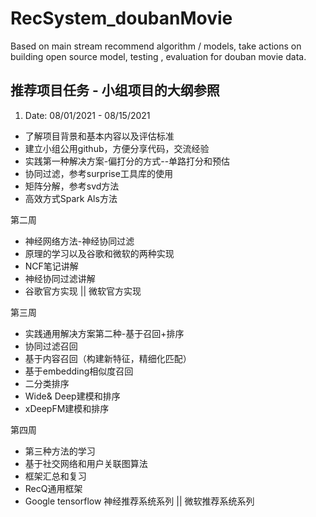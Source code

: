 # RecSystem_doubanMovie
Based on main stream recommend algorithm / models,  take actions on building open source model, testing , evaluation for douban movie data.


推荐项目任务 - 小组项目的大纲参照
--
1. Date: 08/01/2021 - 08/15/2021
  - 了解项目背景和基本内容以及评估标准
  - 建立小组公用github，方便分享代码，交流经验
  - 实践第一种解决方案-偏打分的方式--单路打分和预估
  - 协同过滤，参考surprise工具库的使用
  - 矩阵分解，参考svd方法
  - 高效方式Spark Als方法

第二周 
- 神经网络方法-神经协同过滤
- 原理的学习以及谷歌和微软的两种实现
-  NCF笔记讲解
- 神经协同过滤讲解
- 谷歌官方实现 || 微软官方实现

第三周 
- 实践通用解决方案第二种-基于召回+排序
- 协同过滤召回
- 基于内容召回（构建新特征，精细化匹配）
- 基于embedding相似度召回
- 二分类排序
- Wide& Deep建模和排序
- xDeepFM建模和排序

第四周
- 第三种方法的学习
- 基于社交网络和用户关联图算法
- 框架汇总和复习
- RecQ通用框架
- Google tensorflow 神经推荐系统系列 || 微软推荐系统系列
